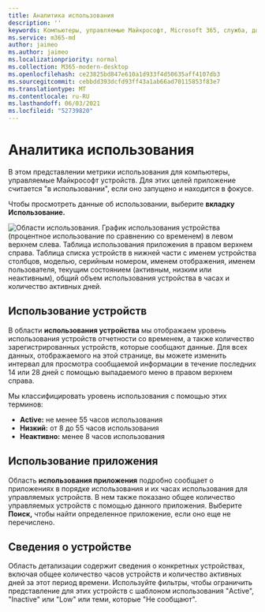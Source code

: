 ```yaml
---
title: Аналитика использования
description: ''
keywords: Компьютеры, управляемые Майкрософт, Microsoft 365, служба, документация
ms.service: m365-md
author: jaimeo
ms.author: jaimeo
ms.localizationpriority: normal
ms.collection: M365-modern-desktop
ms.openlocfilehash: ce23825bd847e610a1d933f4d50635aff4107db3
ms.sourcegitcommit: cebbdd393dcfd93ff43a1ab66ad70115853f83e7
ms.translationtype: MT
ms.contentlocale: ru-RU
ms.lasthandoff: 06/03/2021
ms.locfileid: "52739820"
---
```

# <a name="usage-insights"></a>Аналитика использования
В этом представлении метрики использования для компьютеры, управляемые Майкрософт устройств. Для этих целей приложение считается "в использовании", если оно запущено и находится в фокусе.

Чтобы просмотреть данные об использовании, выберите **вкладку Использование.**

![Области использования. График использования устройства (процентное использование по сравнению со временем) в левом верхнем слева. Таблица использования приложения в правом верхнем справа. Таблица списка устройств в нижней части с именем устройства столбцов, моделью, серийным номером, именем отображения, именем пользователя, текущим состоянием (активным, низким или неактивным), общий объем использования устройства в часах и количество активных дней.](../../media/insights_usage.png)

## <a name="device-usage"></a>Использование устройств

В области **использования устройства** мы отображаем уровень использования устройств отчетности со временем, а также количество зарегистрированных устройств, которые сообщают данные. Для всех данных, отображаемого на этой странице, вы можете изменить интервал для просмотра сообщаемой информации в течение последних 14 или 28 дней с помощью выпадаемого меню в правом верхнем справа.

Мы классифицировать уровень использования с помощью этих терминов:

- **Active:** не менее 55 часов использования
- **Низкий:** от 8 до 55 часов использования
- **Неактивно:** менее 8 часов использования




## <a name="application-usage"></a>Использование приложения

Область **использования приложения** подробно сообщает о приложениях в порядке использования и их часах использования для управляемых устройств. В нем также показано общее количество управляемых устройств с помощью данного приложения. Выберите **Поиск,** чтобы найти определенное приложение, если оно еще не перечислено.


## <a name="device-details"></a>Сведения о устройстве
Область детализации содержит сведения о конкретных устройствах, включая общее количество часов устройств и количество активных дней за этот период времени. Используйте фильтры, чтобы ограничить представление для этих устройств с шаблоном использования "Active", "Inactive" или "Low" или теми, которые "Не сообщают". 
